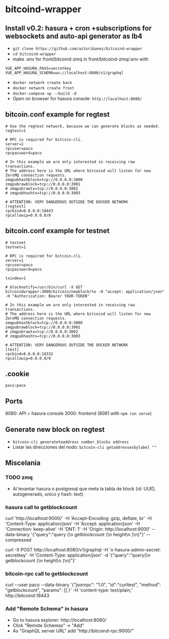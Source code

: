# bitcoind-wrapper

## Install v0.2: hasura + cron +subscriptions for websockets and auto-api generator as lb4
- ```git clone https://github.com/aitoribanez/bitcoind-wrapper```
- ```cd bitcoind-wrapper```
- make .env for front/bitcoind-zmq in front/bitcoind-zmq/.env with
```
VUE_APP_HASURA_PASS=secretkey
VUE_APP_HASURA_SCHEMA=ws://localhost:8080/v1/graphql
```
- ```docker network create back```
- ```docker network create front```
- ```docker-compose up --build -d```
- Open on browser for hasura console: ```http://localhost:8080/```

## bitcoin.conf example for regtest
```
# Use the regtest network, because we can generate blocks as needed.
regtest=1

# RPC is required for bitcoin-cli.
server=1
rpcuser=paco
rpcpassword=paco

# In this example we are only interested in receiving raw transactions.
# The address here is the URL where bitcoind will listen for new ZeroMQ connection requests.
zmqpubhashblock=tcp://0.0.0.0:3000
zmqpubrawblock=tcp://0.0.0.0:3001
# zmqpubrawtx=tcp://0.0.0.0:3002
# zmqpubhashtx=tcp://0.0.0.0:3003

# ATTENTION: VERY DANGEROUS OUTSIDE THE DOCKER NETWORK
[regtest]
rpcbind=0.0.0.0:18443
rpcallowip=0.0.0.0/0
```
## bitcoin.conf example for testnet
```
# testnet
testnet=1

# RPC is required for bitcoin-cli.
server=1
rpcuser=paco
rpcpassword=paco

txindex=1

# blocknotify=/usr/bin/curl -X GET bitcoindwrapper:3000/bitcoin/newblock/%s -H "accept: application/json" -H "Authorization: Bearer YOUR-TOKEN"

# In this example we are only interested in receiving raw transactions.
# The address here is the URL where bitcoind will listen for new ZeroMQ connection requests.
zmqpubhashblock=tcp://0.0.0.0:3000
zmqpubrawblock=tcp://0.0.0.0:3001
# zmqpubrawtx=tcp://0.0.0.0:3002
# zmqpubhashtx=tcp://0.0.0.0:3003

# ATTENTION: VERY DANGEROUS OUTSIDE THE DOCKER NETWORK
[test]
rpcbind=0.0.0.0:18332
rpcallowip=0.0.0.0/0
```

## .cookie
```
paco:paco
```

## Ports

8080: API + hasura console
3000: frontend (8081 with ```npm run serve```)


## Generate new block on regtest

- ```bitcoin-cli generatetoaddress number_blocks address```
- Listar las direcciones del nodo: ```bitcoin-cli getaddressesbylabel ""```

## Miscelania

### TODO zmq
 - Al levantar hasura o postgresql que meta la tabla de block (id: UUID, autogenerado, unico y hash: text)

### hasura call to getblockcount
curl 'http://localhost:9000/' -H 'Accept-Encoding: gzip, deflate, br' -H 'Content-Type: application/json' -H 'Accept: application/json' -H 'Connection: keep-alive' -H 'DNT: 1' -H 'Origin: http://localhost:9000' --data-binary '{"query":"query {\n  getblockcount {\n    height\n  }\n}"}' --compressed

curl -X POST http://localhost:8080/v1/graphql -H 'x-hasura-admin-secret: secretkey' -H 'Content-Type: application/json' -d '{"query":"query{\n  getblockcount {\n    height\n  }\n}"}'

### bitcoin-rpc call to getblockcount
curl --user paco --data-binary '{"jsonrpc": "1.0", "id":"curltest", "method": "getblockcount", "params": [] }' -H 'content-type: text/plain;' http://bitcoind:18443

###  Add "Remote Schema" in hasura
- Go to hasura explorer: http://localhost:8080/
- Click "Remote Schemas" -> "Add"
- As "GraphQL server URL" add "http://bitcoind-rpc:9000/"
